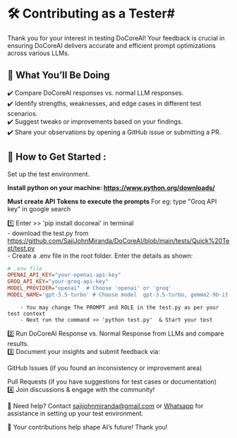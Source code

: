 # 🛠️ Contributing as a Tester#  
Thank you for your interest in testing DoCoreAI! Your feedback is crucial in ensuring DoCoreAI delivers accurate and efficient prompt optimizations across various LLMs.  

## 🚀 What You’ll Be Doing  
✔️ Compare DoCoreAI responses vs. normal LLM responses.  
✔️ Identify strengths, weaknesses, and edge cases in different test scenarios.  
✔️ Suggest tweaks or improvements based on your findings.  
✔️ Share your observations by opening a GitHub issue or submitting a PR.

## 📝 How to Get Started :  
Set up the test environment.  

**Install python on your machine: https://www.python.org/downloads/**  

**Must create API Tokens to execute the prompts**  For eg: type "Groq API key" in google search  

1️⃣ Enter >> 'pip install docoreai' in terminal  
        - download the test.py from https://github.com/SajiJohnMiranda/DoCoreAI/blob/main/tests/Quick%20Test/test.py  
        - Create a .env file in the root folder. Enter the details as shown:  

```ini
# .env file
OPENAI_API_KEY="your-openai-api-key"  
GROQ_API_KEY="your-groq-api-key"  
MODEL_PROVIDER="openai"  # Choose 'openai' or 'groq'  
MODEL_NAME='gpt-3.5-turbo' # Choose model  gpt-3.5-turbo, gemma2-9b-it etc  
```

        - You may change The PROMPT and ROLE in the test.py as per your test context  
        - Next run the command >> 'python test.py'  & Start your test  

2️⃣ Run DoCoreAI Response vs. Normal Response from LLMs and compare results.  
3️⃣ Document your insights and submit feedback via:

GitHub Issues (if you found an inconsistency or improvement area)

Pull Requests (if you have suggestions for test cases or documentation)  
4️⃣ Join discussions & engage with the community!  

📩 Need help? Contact sajijohnmiranda@gmail.com or [Whatsapp](https://wa.me/+919663522720) for assistance in setting up your test environment.  

🎯 Your contributions help shape AI’s future! Thank you!  

